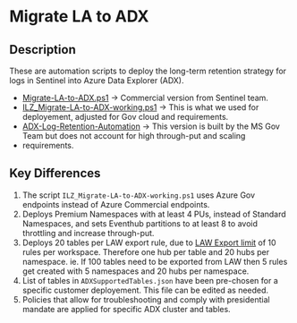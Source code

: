 # Migrate LA to ADX

## Description
These are automation scripts to deploy the long-term retention strategy for logs in Sentinel into Azure Data Explorer (ADX).

- [Migrate-LA-to-ADX.ps1](https://github.com/Azure/Azure-Sentinel/blob/master/Tools/AzureDataExplorer/Migrate-LA-to-ADX.ps1) -> Commercial version from Sentinel team.
- [ILZ_Migrate-LA-to-ADX-working.ps1](ILZ_Migrate-LA-to-ADX-working.ps1) -> This is what we used for deployement, adjusted for Gov cloud and requirements.
- [ADX-Log-Retention-Automation](https://github.com/kfriede/ADX-Log-Retention-Automation) -> This version is built by the MS Gov Team but does not account for high through-put and scaling
- requirements. 
  
## Key Differences

1. The script `ILZ_Migrate-LA-to-ADX-working.ps1` uses Azure Gov endpoints instead of Azure Commercial endpoints.
2. Deploys Premium Namespaces with at least 4 PUs, instead of Standard Namespaces, and sets Eventhub partitions to at least 8 to avoid throttling and increase through-put.
3. Deploys 20 tables per LAW export rule, due to [LAW Export limit](http://aka.ms/LADataExport#limitations) of 10 rules per workspace. Therefore one hub per table and 20 hubs per namespace. ie. If 100 tables need to be exported from LAW then 5 rules get created with 5 namespaces and 20 hubs per namespace. 
4. List of tables in `ADXSupportedTables.json` have been pre-chosen for a specific customer deployement. This file can be edited as needed.
5. Policies that allow for troubleshooting and comply with presidential mandate are applied for specific ADX cluster and tables.

